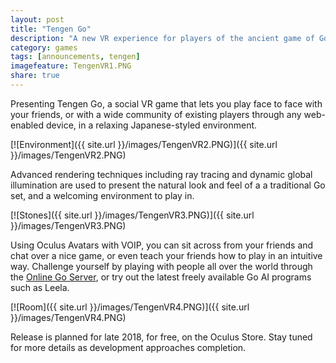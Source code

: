 ```yaml
---
layout: post
title: "Tengen Go"
description: "A new VR experience for players of the ancient game of Go."
category: games
tags: [announcements, tengen]
imagefeature: TengenVR1.PNG
share: true
---
```


Presenting Tengen Go, a social VR game that lets you play face to face with your friends, or with a wide community of existing players through any web-enabled device, in a relaxing Japanese-styled environment. 

[![Environment]({{ site.url }}/images/TengenVR2.PNG)]({{ site.url }}/images/TengenVR2.PNG)

Advanced rendering techniques including ray tracing and dynamic global illumination are used to present the natural look and feel of a a traditional Go set, and a welcoming environment to play in. 

[![Stones]({{ site.url }}/images/TengenVR3.PNG)]({{ site.url }}/images/TengenVR3.PNG)

Using Oculus Avatars with VOIP, you can sit across from your friends and chat over a nice game, or even teach your friends how to play in an intuitive way. Challenge yourself by playing with people all over the world through the [Online Go Server](https://online-go.com/), or try out the latest freely available Go AI programs such as Leela. 

[![Room]({{ site.url }}/images/TengenVR4.PNG)]({{ site.url }}/images/TengenVR4.PNG)

Release is planned for late 2018, for free, on the Oculus Store. Stay tuned for more details as development approaches completion.
